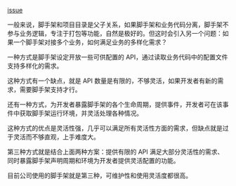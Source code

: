 [issue](https://api.github.com/repos/hoperyy/front-end-engineering/issues/11)

一般来说，脚手架和项目目录是父子关系，如果脚手架和业务代码分离，脚手架不参与业务逻辑，专注于打包等功能，自然是极好的。但这时会引入另一个问题：如果一个脚手架对接多个业务，如何满足业务的多样化需求？

一种方式是脚手架设定开放一些可供配置的 API，通过读取业务代码中的配置文件支持多样化的需求。

这种方式有一个缺点，就是 API 数量是有限的，不够灵活，如果开发者有新的需求，需要脚手架支持才行。

还有一种方式，为开发者暴露脚手架的各个生命周期，提供事件，开发者可在该事件中获取脚手架运行环境，并灵活处理各种情况。

这种方式的优点是灵活性强，几乎可以满足所有灵活性方面的需求，但缺点就是过于灵活而不够直观，上手难度大。

第三种方式就是结合上面两种方案：提供有限的 API 满足大部分灵活性的需求、同时暴露脚手架声明周期和环境为开发者提供灵活配置的功能。

目前公司使用的脚手架就是第三种，可维护性和使用灵活度都很高。

